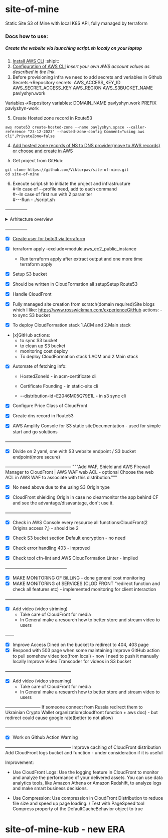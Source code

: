 # site-of-mine
Static Site S3 of Mine with local K8S API, fully managed by terraform


### Docs how to use:

##### Create the website via launching script.sh localy on your laptop

1. [Install AWS CLI](https://docs.aws.amazon.com/cli/latest/userguide/getting-started-install.html) :shipit:
2. [Configuration of AWS CLI](https://docs.aws.amazon.com/cli/latest/userguide/getting-started-quickstart.html) *insert your own AWS account values as described in the link.*
3. Before provisioning infra we need to add secrets and veriables in Github
Secrets->Repository secrets:
AWS_ACCESS_KEY_ID
AWS_SECRET_ACCESS_KEY
AWS_REGION
AWS_S3BUCKET_NAME pavlyshyn.work

Variables->Repository variables:
DOMAIN_NAME pavlyshyn.work
PREFIX pavlyshyn-work


5. Create Hosted zone record in Route53
``` 
aws route53 create-hosted-zone --name pavlyshyn.space --caller-reference "23-12-2023" --hosted-zone-config Comment="using aws cli",PrivateZone=false

```
4. [Add hosted zone records of NS to DNS provider(move to AWS records) or choose and create in AWS](https://www.virtuallyboring.com/migrate-godaddy-domain-and-dns-to-aws-route-53/)

5. Get project from GitHub:
```
git clone https://github.com/Viktorpav/site-of-mine.git
cd site-of-mine
```
6. Execute script.sh to initiate the project and infrastructure <br />
#-In case of --profile need, add to each command <br />
#--In case of first run with 2 paramiter <br />
#---Run - ./script.sh <domain name> <any uniq value>

—————

<details><summary>Arhitecture overview</summary>
<p>

#### Structure of the project
```
    User-->GoDady Domain DNS;
    GoDady Domain DNS-->Route53 Hosted Zone;
    Route53 Hosted Zone-->CloudFront CDN Disribution;
    CloudFront CDN Disribution-->ACM Certificate Manager;
    CloudFront CDN Disribution-->S3 Staic Web Site;
```

![1*PMCYsWaHDIzcaXhI1PSLXA](https://user-images.githubusercontent.com/32811955/211201513-52938964-ee1a-48f1-97f3-b2ad3f610edc.png)

</p>
</details>

—————

- [x] [Create user for boto3 via terraform](https://github.com/Viktorpav/iooding/commit/b05e3b96ba98f6d4403d18835934efbad1e8e520)
- [x] terraform apply -exclude=module.aws_ec2_public_instance
    - Run terraform apply after extract output and one more time terraform apply

- [x] Setup S3 bucket
- [x] Should be written in CloudFormation all setupSetup Route53
- [x] Handle CloudFront
- [x] Fully managed site creation from scratch(domain required)Site blogs which I like: https://www.rosswickman.com/experienceGitHub actions:  - to sync S3 bucket 
- [x] To deploy CloudFormation stack 1.ACM and 2.Main stack 


- [x]GitHub actions:
    - to sync S3 bucket 
    - to clean up S3 bucket
    - monitoring cost deploy
    - To deploy CloudFormation stack 1.ACM and 2.Main stack 

- [x] Automate of fetching info:
    - HostedZoneId - in acm-certificate cli

    - Certificate Founding - in static-site cli
	
	- --distribution-id=E2046M05Q79E1L - in s3 sync cli



- [x] Configure Price Class of CloudFront 

- [x] Create dns record in Route53

- [x] AWS Amplify Console for S3 static siteDocumentation - used for simple start and go solutions


———————————————


- [x] Divide on 2 yaml, one with S3 website endpoint / S3 bucket endpoint(more secure)

———————————————
"""Add WAF, Shield and AWS FIrewall Manager to CloudFront | AWS WAF web ACL - optional
Choose the web ACL in AWS WAF to associate with this distribution."""

- [x] No need above due to the using S3 Origin type


- [x] CloudFront shielding Origin in case no clearmonitor the app behind CF and see the advantage/disavantage, don't use it.

———————————————
- [x] Check in AWS Console every resource all functions:CloudFront(2 Origins access ?,) - should be 2
- [x] Check S3 bucket section Default encryption - no need 

- [x] Check error handling 403 - improved

- [x] Check tool cfn-lint and AWS CloudFormation Linter - implied

——————————————
- [x] MAKE MONiTORiNG OF BiLLiNG - done general cost monitoring
- [x] MAKE MONiTORiNG of SERViCES (CLOD FRONT “redirect function and check all features etc) - implemented monitoring for client interaction

———————————————
- [x] Add video (video striming)
    - Take care of CloudFront for media
    - In General make a resourch how to better store and stream video to users

——
- [x] Improve Access Dined on the bucket to redirect to 404, 403 page
- [x] Respond with 503 page when some maintaining
Improve GitHub action to pull somehow video too(from local) - now I need to push it manually locally 
Improve Video Transcoder  for videos in S3 bucket

———————————————
- [x] Add video (video streaming)
    - Take care of CloudFront for media
    - In General make a research how to better store and stream video to users

————————
If someone connect from Russia redirect them to Ukrainian Crypto Wallet organization(cloudfront function + aws doc) - but redirect could cause google rate(better to not allow)

———————————————
- [x] Work on Github Action Warning


———————————————
Improve caching of CloudFront distribution
Add CloudFront logs bucket and function - under consideration	if it is useful 

Improvement:
- Use CloudFront Logs: Use the logging feature in CloudFront to monitor and analyze the performance of your delivered assets. You can use data analytics tools, like Amazon Athena or Amazon Redshift, to analyze logs and make smart business decisions.

- Use Compression: Use compression in CloudFront Distribution to reduce file size and speed up page loading.
 \\ Test with PageSpeed tool Compress property of the DefaultCacheBehavior object to true 

# site-of-mine-kub - new ERA
